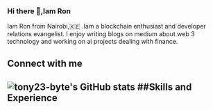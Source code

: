### Hi there 👋,Iam Ron

 Iam Ron from Nairobi,:kenya: .Iam a blockchain enthusiast and developer relations evangelist.
 I enjoy writing blogs on medium about web 3 technology and working on ai projects dealing with finance.
  <h2>Connect with me<h2>
  
 ![tony23-byte's GitHub stats](https://github-readme-stats.vercel.app/api?username=rony23-byte&theme=dark&show_icons=true)
##Skills and Experience
 


 
